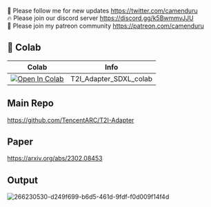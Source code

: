 🐣 Please follow me for new updates https://twitter.com/camenduru <br />
🔥 Please join our discord server https://discord.gg/k5BwmmvJJU <br />
🥳 Please join my patreon community https://patreon.com/camenduru <br />

## 🦒 Colab

| Colab | Info
| --- | --- |
[![Open In Colab](https://colab.research.google.com/assets/colab-badge.svg)](https://colab.research.google.com/github/camenduru/T2I-Adapter-SDXL-colab/blob/main/T2I_Adapter_SDXL_colab.ipynb) | T2I_Adapter_SDXL_colab

## Main Repo
https://github.com/TencentARC/T2I-Adapter

## Paper
https://arxiv.org/abs/2302.08453

## Output

![266230530-d249f699-b6d5-461d-9fdf-f0d009f14f4d](https://github.com/camenduru/T2I-Adapter-SDXL-colab/assets/54370274/1a7a1684-21a0-44aa-8055-cdb92acdc1cd)
